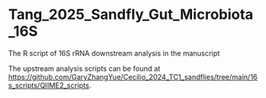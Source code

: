 # Tang_2025_Sandfly_Gut_Microbiota_16S
The R script of 16S rRNA downstream analysis in the manuscript

The upstream analysis scripts can be found at https://github.com/GaryZhangYue/Cecilio_2024_TC1_sandflies/tree/main/16s_scripts/QIIME2_scripts.
